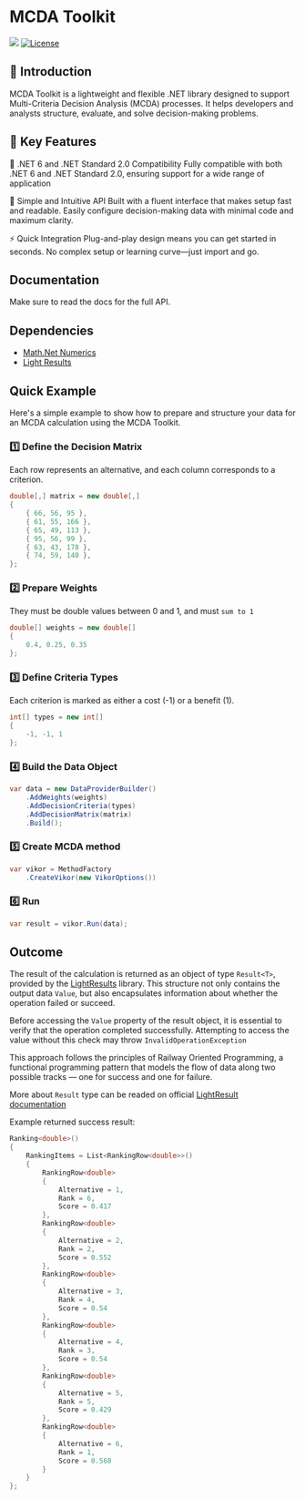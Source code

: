 # MCDA Toolkit

[![](https://img.shields.io/nuget/v/McdaToolkit?style=for-the-badge)](https://www.nuget.org/packages/McdaToolkit)
[![License](https://img.shields.io/github/license/SarcasticMoose/mcda-toolkit?style=for-the-badge)](https://github.com/SarcasticMoose/mcda-toolkit/blob/master/LICENSE.txt)

## 🧭 Introduction

MCDA Toolkit is a lightweight and flexible .NET library designed to support Multi-Criteria Decision Analysis (MCDA) processes. 
It helps developers and analysts structure, evaluate, and solve decision-making problems.

## 🚀 Key Features

🧩 .NET 6 and .NET Standard 2.0 Compatibility
Fully compatible with both .NET 6 and .NET Standard 2.0, ensuring support for a wide range of application

🧠 Simple and Intuitive API
Built with a fluent interface that makes setup fast and readable. Easily configure decision-making data with minimal code and maximum clarity.

⚡ Quick Integration
Plug-and-play design means you can get started in seconds. No complex setup or learning curve—just import and go.

## Documentation
Make sure to read the docs for the full API.

## Dependencies

- [Math.Net Numerics](https://numerics.mathdotnet.com/)
- [Light Results](https://github.com/jscarle/LightResults)

## Quick Example

Here's a simple example to show how to prepare and structure your data for an MCDA calculation using the MCDA Toolkit.

### 1️⃣   Define the Decision Matrix
Each row represents an alternative, and each column corresponds to a criterion.
```csharp
double[,] matrix = new double[,]
{
    { 66, 56, 95 },
    { 61, 55, 166 },
    { 65, 49, 113 },
    { 95, 56, 99 },
    { 63, 43, 178 },
    { 74, 59, 140 },
};
```


### 2️⃣   Prepare Weights
They must be double values between 0 and 1, and must ``sum to 1``
```csharp
double[] weights = new double[]
{
    0.4, 0.25, 0.35
};
```
### 3️⃣   Define Criteria Types

Each criterion is marked as either a cost (-1) or a benefit (1).
```csharp
int[] types = new int[]
{
    -1, -1, 1
};
```

### 4️⃣  Build the Data Object
```csharp
var data = new DataProviderBuilder()
    .AddWeights(weights)            
    .AddDecisionCriteria(types)      
    .AddDecisionMatrix(matrix)       
    .Build();                     
```

### 5️⃣  Create MCDA method
```csharp
var vikor = MethodFactory
    .CreateVikor(new VikorOptions())
```

### 6️⃣  Run
```csharp
var result = vikor.Run(data);
```

## Outcome

The result of the calculation is returned as an object of type ``Result<T>``, provided by the [LightResults](https://github.com/jscarle/LightResults) library. 
This structure not only contains the output data ``Value``, but also encapsulates information about whether the operation failed or succeed.

Before accessing the ``Value`` property of the result object, it is essential to verify that the operation completed successfully. 
Attempting to access the value without this check may throw ``InvalidOperationException``

This approach follows the principles of Railway Oriented Programming, 
a functional programming pattern that models the flow of data along two possible tracks — one for success and one for failure. 

More about ``Result`` type can be readed on official [LightResult documentation ](https://jscarle.github.io/LightResults/)

Example returned success result:

```csharp
Ranking<double>()
{
    RankingItems = List<RankingRow<double>>()
    {
        RankingRow<double>
        {
            Alternative = 1,
            Rank = 6,
            Score = 0.417
        },
        RankingRow<double>
        {
            Alternative = 2,
            Rank = 2,
            Score = 0.552
        },
        RankingRow<double>
        {
            Alternative = 3,
            Rank = 4,
            Score = 0.54
        },
        RankingRow<double>
        {
            Alternative = 4,
            Rank = 3,
            Score = 0.54
        },
        RankingRow<double>
        {
            Alternative = 5,
            Rank = 5,
            Score = 0.429
        },
        RankingRow<double>
        {
            Alternative = 6,
            Rank = 1,
            Score = 0.568
        }
    }
};
```